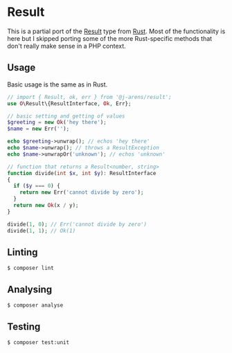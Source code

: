 # Result

This is a partial port of the [Result](https://doc.rust-lang.org/std/result/) type from [Rust](https://www.rust-lang.org/). Most of the functionality is here but I skipped porting some of the more Rust-specific methods that don't really make sense in a PHP context.

## Usage

Basic usage is the same as in Rust.

```php
// import { Result, ok, err } from '@j-arens/result';
use O\Result\{ResultInterface, Ok, Err};

// basic setting and getting of values
$greeting = new Ok('hey there');
$name = new Err('');

echo $greeting->unwrap(); // echos 'hey there'
echo $name->unwrap(); // throws a ResultException
echo $name->unwrapOr('unknown'); // echos 'unknown'

// function that returns a Result<number, string>
function divide(int $x, int $y): ResultInterface
{
  if ($y === 0) {
    return new Err('cannot divide by zero');
  }
  return new Ok(x / y);
}

divide(1, 0); // Err('cannot divide by zero')
divide(1, 1); // Ok(1)
```

## Linting

```
$ composer lint
```

## Analysing

```
$ composer analyse
```

## Testing

```
$ composer test:unit
```
